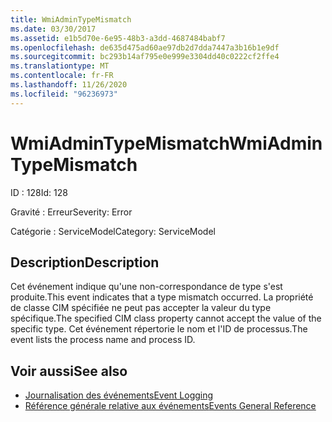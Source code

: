 ```yaml
---
title: WmiAdminTypeMismatch
ms.date: 03/30/2017
ms.assetid: e1b5d70e-6e95-48b3-a3dd-4687484babf7
ms.openlocfilehash: de635d475ad60ae97db2d7dda7447a3b16b1e9df
ms.sourcegitcommit: bc293b14af795e0e999e3304dd40c0222cf2ffe4
ms.translationtype: MT
ms.contentlocale: fr-FR
ms.lasthandoff: 11/26/2020
ms.locfileid: "96236973"
---
```

# <a name="wmiadmintypemismatch"></a><span data-ttu-id="37c52-102">WmiAdminTypeMismatch</span><span class="sxs-lookup"><span data-stu-id="37c52-102">WmiAdminTypeMismatch</span></span>

<span data-ttu-id="37c52-103">ID : 128</span><span class="sxs-lookup"><span data-stu-id="37c52-103">Id: 128</span></span>  
  
 <span data-ttu-id="37c52-104">Gravité : Erreur</span><span class="sxs-lookup"><span data-stu-id="37c52-104">Severity: Error</span></span>  
  
 <span data-ttu-id="37c52-105">Catégorie : ServiceModel</span><span class="sxs-lookup"><span data-stu-id="37c52-105">Category: ServiceModel</span></span>  
  
## <a name="description"></a><span data-ttu-id="37c52-106">Description</span><span class="sxs-lookup"><span data-stu-id="37c52-106">Description</span></span>  

 <span data-ttu-id="37c52-107">Cet événement indique qu'une non-correspondance de type s'est produite.</span><span class="sxs-lookup"><span data-stu-id="37c52-107">This event indicates that a type mismatch occurred.</span></span> <span data-ttu-id="37c52-108">La propriété de classe CIM spécifiée ne peut pas accepter la valeur du type spécifique.</span><span class="sxs-lookup"><span data-stu-id="37c52-108">The specified CIM class property cannot accept the value of the specific type.</span></span> <span data-ttu-id="37c52-109">Cet événement répertorie le nom et l'ID de processus.</span><span class="sxs-lookup"><span data-stu-id="37c52-109">The event lists the process name and process ID.</span></span>  
  
## <a name="see-also"></a><span data-ttu-id="37c52-110">Voir aussi</span><span class="sxs-lookup"><span data-stu-id="37c52-110">See also</span></span>

- [<span data-ttu-id="37c52-111">Journalisation des événements</span><span class="sxs-lookup"><span data-stu-id="37c52-111">Event Logging</span></span>](index.md)
- [<span data-ttu-id="37c52-112">Référence générale relative aux événements</span><span class="sxs-lookup"><span data-stu-id="37c52-112">Events General Reference</span></span>](events-general-reference.md)
